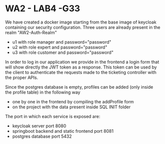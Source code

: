 # WA2 - LAB4 -G33
We have created a docker image starting from the base image of keycloak containing
our security configuration.
Three users are already present in the realm "AW2-Auth-Realm"
* u1 with role manager and password="password"
* u2 with role expert and password="password"
* u3 with role customer and password="password"

In order to log in our application we provide in the frontend a login form that will show directly the JWT token as a response.
This token can be used by the client to authenticate the requests made to the ticketing controller with the proper APIs.

Since the postgres database is empty, profiles can be added (only inside the profile table) in the following way
* one by one in the frontend by compiling the addProfile form
* on the project with the data present inside SQL INIT folder

The port in which each service is exposed are:
* keycloak server port 8080
* springboot backend and static frontend port 8081
* postgres database port 5432